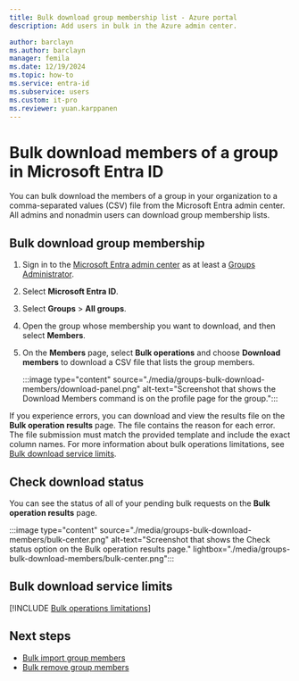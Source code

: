 ```yaml
---
title: Bulk download group membership list - Azure portal
description: Add users in bulk in the Azure admin center.

author: barclayn
ms.author: barclayn
manager: femila
ms.date: 12/19/2024
ms.topic: how-to
ms.service: entra-id
ms.subservice: users
ms.custom: it-pro
ms.reviewer: yuan.karppanen
---
```


# Bulk download members of a group in Microsoft Entra ID

You can bulk download the members of a group in your organization to a comma-separated values (CSV) file from the Microsoft Entra admin center. All admins and nonadmin users can download group membership lists.

## Bulk download group membership

1. Sign in to the [Microsoft Entra admin center](https://entra.microsoft.com) as at least a [Groups Administrator](~/identity/role-based-access-control/permissions-reference.md#groups-administrator).
1. Select **Microsoft Entra ID**.
1. Select **Groups** > **All groups**.
1. Open the group whose membership you want to download, and then select **Members**.
1. On the **Members** page, select **Bulk operations** and choose **Download members** to download a CSV file that lists the group members.

   :::image type="content" source="./media/groups-bulk-download-members/download-panel.png" alt-text="Screenshot that shows the Download Members command is on the profile page for the group.":::

If you experience errors, you can download and view the results file on the **Bulk operation results** page. The file contains the reason for each error. The file submission must match the provided template and include the exact column names. For more information about bulk operations limitations, see [Bulk download service limits](#bulk-download-service-limits).

## Check download status

You can see the status of all of your pending bulk requests on the **Bulk operation results** page.

:::image type="content" source="./media/groups-bulk-download-members/bulk-center.png" alt-text="Screenshot that shows the Check status option on the Bulk operation results page." lightbox="./media/groups-bulk-download-members/bulk-center.png":::

## Bulk download service limits

[!INCLUDE [Bulk operations limitations](~/includes/bulk-operations-limitations.md)]

## Next steps

- [Bulk import group members](groups-bulk-import-members.md)
- [Bulk remove group members](groups-bulk-download-members.md)
